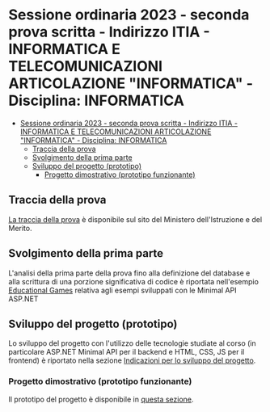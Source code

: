 # Sessione ordinaria 2023 - seconda prova scritta - Indirizzo ITIA - INFORMATICA E TELECOMUNICAZIONI ARTICOLAZIONE "INFORMATICA" - Disciplina: INFORMATICA

- [Sessione ordinaria 2023 - seconda prova scritta - Indirizzo ITIA - INFORMATICA E TELECOMUNICAZIONI ARTICOLAZIONE "INFORMATICA" - Disciplina: INFORMATICA](#sessione-ordinaria-2023---seconda-prova-scritta---indirizzo-itia---informatica-e-telecomunicazioni-articolazione-informatica---disciplina-informatica)
  - [Traccia della prova](#traccia-della-prova)
  - [Svolgimento della prima parte](#svolgimento-della-prima-parte)
  - [Sviluppo del progetto (prototipo)](#sviluppo-del-progetto-prototipo)
    - [Progetto dimostrativo (prototipo funzionante)](#progetto-dimostrativo-prototipo-funzionante)

## Traccia della prova

[La traccia della prova](https://www.istruzione.it/esame_di_stato/202223/Istituti%20tecnici/Ordinaria/A038_ORD23.pdf) è disponibile sul sito del Ministero dell'Istruzione e del Merito.

## Svolgimento della prima parte

L'analisi della prima parte della prova fino alla definizione del database e alla scrittura di una porzione significativa di codice è riportata nell'esempio [Educational Games](../../../asp.net/api-samples/minimal-api/Esami/2023/EducationaGames/progetto-educational-games.md) relativa agli esempi sviluppati con le Minimal API ASP.NET

## Sviluppo del progetto (prototipo)

Lo sviluppo del progetto con l'utilizzo delle tecnologie studiate al corso (in particolare ASP.NET Minimal API per il backend e HTML, CSS, JS per il frontend) è riportato nella sezione [Indicazioni per lo sviluppo del progetto](../../../asp.net/api-samples/minimal-api/Esami/2023/EducationaGames/indicazioni-sviluppo-progetto.md).

### Progetto dimostrativo (prototipo funzionante)

Il prototipo del progetto è disponibile in [questa sezione](../../../asp.net/api-samples/minimal-api/Esami/2023/EducationaGames/).
